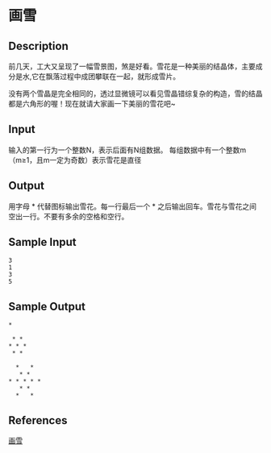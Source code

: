 # 画雪

## Description

前几天，工大又呈现了一幅雪景图，煞是好看。雪花是一种美丽的结晶体，主要成分是水,它在飘落过程中成团攀联在一起，就形成雪片。

没有两个雪晶是完全相同的，透过显微镜可以看见雪晶错综复杂的构造，雪的结晶都是六角形的喔！现在就请大家画一下美丽的雪花吧~

## Input

输入的第一行为一个整数N，表示后面有N组数据。 每组数据中有一个整数m（m≥1，且m一定为奇数）表示雪花是直径

## Output

用字母 \* 代替图标输出雪花。每一行最后一个 \* 之后输出回车。雪花与雪花之间空出一行。不要有多余的空格和空行。

## Sample Input

```
3
1
3
5
```

## Sample Output

```
*

 * *
* * *
 * *

  *   *
   * *
* * * * *
   * *
  *   *
```

## References

[画雪](http://cpp.zjut.edu.cn/ShowProblem.aspx?ShowID=1516)
